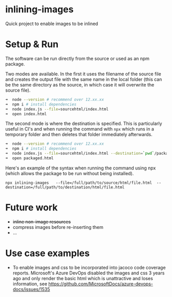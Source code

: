 # inlining-images
Quick project to enable images to be inlined

# Setup & Run
The software can be run directly from the source or used as an npm package.

Two modes are available. In the first it uses the filename of the source file and creates the output file with the same name in the local folder (this can be the same directory as the source, in which case it will overwrite the source file).
```bash
➜  node --version # recommend over 12.xx.xx
➜  npm i # install dependencies
➜  node index.js --file=sourcehtml/index.html
➜  open index.html
```
The second mode is where the destination is specified. This is particularly useful in CI's and when running the command with `npx` which runs in a temporary folder and then deletes that folder immediately afterwards.

```bash
➜  node --version # recommend over 12.xx.xx
➜  npm i # install dependencies
➜  node index.js --file=sourcehtml/index.html --destination=`pwd`/packaged.html
➜  open packaged.html
```
Here's an example of the syntax when running the command using npx (which allows the package to be run without being installed). 
```
npx inlining-images   --file=/full/path/to/source/html/file.html  --destination=/full/path/to/destination/html/file.html
```

# Future work
- ~~inline non-image resources~~
- compress images before re-inserting them
- ...

# Use case examples
- To enable images and css to be incorporated into jacoco code coverage reports. Microsoft's Azure DevOps disabled the images and css 3 years ago and only render the basic html which is unattractive and loses information, see https://github.com/MicrosoftDocs/azure-devops-docs/issues/1535 
